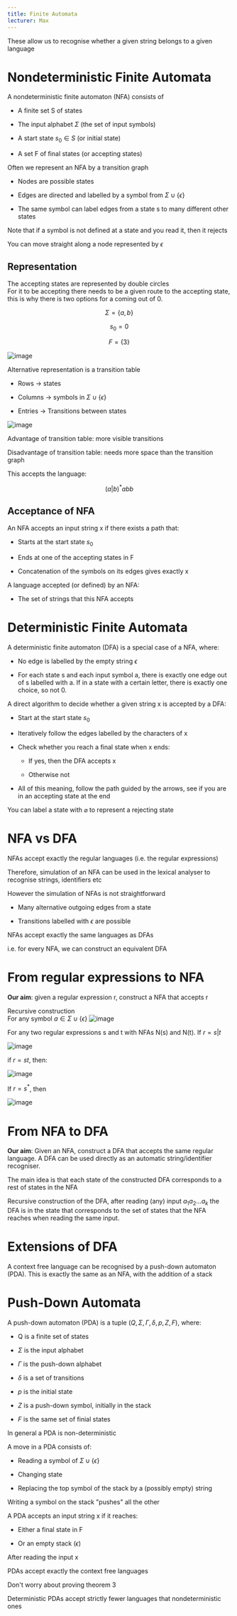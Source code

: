 ```yaml
---
title: Finite Automata
lecturer: Max
---
```


These allow us to recognise whether a given string belongs to a given
language

# Nondeterministic Finite Automata

A nondeterministic finite automaton (NFA) consists of

-   A finite set S of states

-   The input alphabet $\Sigma$ (the set of input symbols)

-   A start state $s_0\in S$ (or initial state)

-   A set F of final states (or accepting states)

Often we represent an NFA by a transition graph

-   Nodes are possible states

-   Edges are directed and labelled by a symbol from
    $\Sigma \cup \{\epsilon\}$

-   The same symbol can label edges from a state s to many different
    other states

Note that if a symbol is not defined at a state and you read it, then it
rejects

You can move straight along a node represented by $\epsilon$

## Representation

The accepting states are represented by double circles\
For it to be accepting there needs to be a given route to the accepting
state, this is why there is two options for a coming out of 0.

$$
\Sigma = \{a,b\}
$$

$$
s_0=0
$$

$$
F=\{3\}
$$

![image](/img/Year_2/Networks_and_Systems/Compiler_Design/Finite_Automata/NFA.webp)

Alternative representation is a transition table

-   Rows $\rightarrow$ states

-   Columns $\rightarrow$ symbols in $\Sigma \cup \{\epsilon\}$

-   Entries $\rightarrow$ Transitions between states

![image](/img/Year_2/Networks_and_Systems/Compiler_Design/Finite_Automata/NFA1.webp)

Advantage of transition table: more visible transitions

Disadvantage of transition table: needs more space than the transition
graph

This accepts the language:

$$
(a|b)^*abb
$$

## Acceptance of NFA

An NFA accepts an input string x if there exists a path that:

-   Starts at the start state $s_0$

-   Ends at one of the accepting states in F

-   Concatenation of the symbols on its edges gives exactly x

A language accepted (or defined) by an NFA:

-   The set of strings that this NFA accepts

# Deterministic Finite Automata

A deterministic finite automaton (DFA) is a special case of a NFA,
where:

-   No edge is labelled by the empty string $\epsilon$

-   For each state s and each input symbol a, there is exactly one edge
    out of s labelled with a. If in a state with a certain letter, there
    is exactly one choice, so not 0.

A direct algorithm to decide whether a given string x is accepted by a
DFA:

-   Start at the start state $s_0$

-   Iteratively follow the edges labelled by the characters of x

-   Check whether you reach a final state when x ends:

    -   If yes, then the DFA accepts x

    -   Otherwise not

-   All of this meaning, follow the path guided by the arrows, see if
    you are in an accepting state at the end

You can label a state with $\varnothing$ to represent a rejecting state

# NFA vs DFA

NFAs accept exactly the regular languages (i.e. the regular expressions)

Therefore, simulation of an NFA can be used in the lexical analyser to
recognise strings, identifiers etc

However the simulation of NFAs is not straightforward

-   Many alternative outgoing edges from a state

-   Transitions labelled with $\epsilon$ are possible

NFAs accept exactly the same languages as DFAs

i.e. for every NFA, we can construct an equivalent DFA

# From regular expressions to NFA

**Our aim**: given a regular expression r, construct a NFA that accepts
r

Recursive construction\
For any symbol $a\in \Sigma \cup \{\epsilon\}$
![image](/img/Year_2/Networks_and_Systems/Compiler_Design/Finite_Automata/recursive.webp)

For any two regular expressions s and t with NFAs N(s) and N(t). If
$r=s|t$

![image](/img/Year_2/Networks_and_Systems/Compiler_Design/Finite_Automata/Two_Regular_Expressions.webp)

if $r=st$, then:

![image](/img/Year_2/Networks_and_Systems/Compiler_Design/Finite_Automata/r=st.webp)

If $r=s^*$, then

![image](/img/Year_2/Networks_and_Systems/Compiler_Design/Finite_Automata/rs.webp)

# From NFA to DFA

**Our aim**: Given an NFA, construct a DFA that accepts the same regular
language. A DFA can be used directly as an automatic string/identifier
recogniser.

The main idea is that each state of the constructed DFA corresponds to a
rest of states in the NFA

Recursive construction of the DFA, after reading (any) input
$a_1a_2\ldots a_k$ the DFA is in the state that corresponds to the set
of states that the NFA reaches when reading the same input.

# Extensions of DFA

A context free language can be recognised by a push-down automaton
(PDA). This is exactly the same as an NFA, with the addition of a stack

# Push-Down Automata

A push-down automaton (PDA) is a tuple
$(Q,\Sigma, \Gamma, \delta, p, Z, F)$, where:

-   Q is a finite set of states

-   $\Sigma$ is the input alphabet

-   $\Gamma$ is the push-down alphabet

-   $\delta$ is a set of transitions

-   $p$ is the initial state

-   $Z$ is a push-down symbol, initially in the stack

-   $F$ is the same set of finial states

In general a PDA is non-deterministic

A move in a PDA consists of:

-   Reading a symbol of $\Sigma \cup \{\epsilon\}$

-   Changing state

-   Replacing the top symbol of the stack by a (possibly empty) string

Writing a symbol on the stack "pushes" all the other

A PDA accepts an input string x if it reaches:

-   Either a final state in F

-   Or an empty stack ($\epsilon$)

After reading the input x

PDAs accept exactly the context free languages

Don't worry about proving theorem 3

Deterministic PDAs accept strictly fewer languages that nondeterministic
ones
